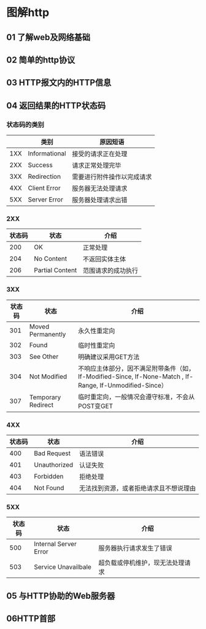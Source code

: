# 图解http





## 01 了解web及网络基础





## 02 简单的http协议



## 03 HTTP报文内的HTTP信息



## 04 返回结果的HTTP状态码



### 状态码的类别

|      | 类别          | 原因短语                   |
| ---- | ------------- | -------------------------- |
| 1XX  | Informational | 接受的请求正在处理         |
| 2XX  | Success       | 请求正常处理完毕           |
| 3XX  | Redirection   | 需要进行附件操作以完成请求 |
| 4XX  | Client Error  | 服务器无法处理请求         |
| 5XX  | Server Error  | 服务器处理请求出错         |

### 2XX 

| 状态码 | 状态            | 介绍               |
| ------ | --------------- | ------------------ |
| 200    | OK              | 正常处理           |
| 204    | No Content      | 不返回实体主体     |
| 206    | Partial Content | 范围请求的成功执行 |

### 3XX

| 状态码 | 状态               | 介绍                                                         |
| ------ | ------------------ | ------------------------------------------------------------ |
| 301    | Moved Permanently  | 永久性重定向                                                 |
| 302    | Found              | 临时性重定向                                                 |
| 303    | See Other          | 明确建议采用GET方法                                          |
| 304    | Not Modified       | 不响应主体部分，因不满足附带条件（如，If-Modified-Since, If-None-Match , If-Range, If-Unmodified-Since） |
| 307    | Temporary Redirect | 临时重定向，一般情况会遵守标准，不会从POST变GET              |

### 4XX

| 状态码 | 状态         | 介绍                                   |
| ------ | ------------ | -------------------------------------- |
| 400    | Bad Request  | 语法错误                               |
| 401    | Unauthorized | 认证失败                               |
| 403    | Forbidden    | 拒绝处理                               |
| 404    | Not Found    | 无法找到资源，或者拒绝请求且不想说理由 |

### 5XX

| 状态码 | 状态                  | 介绍                             |
| ------ | --------------------- | -------------------------------- |
| 500    | Internal Server Error | 服务器执行请求发生了错误         |
| 503    | Service Unavailbale   | 超负载或停机维护，现无法处理请求 |



## 05 与HTTP协助的Web服务器



## 06HTTP首部

